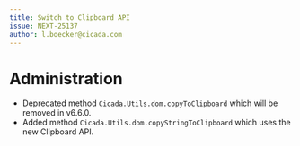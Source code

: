 ```yaml
---
title: Switch to Clipboard API
issue: NEXT-25137
author: l.boecker@cicada.com
---
```

# Administration
* Deprecated method `Cicada.Utils.dom.copyToClipboard` which will be removed in v6.6.0.
* Added method `Cicada.Utils.dom.copyStringToClipboard` which uses the new Clipboard API.
